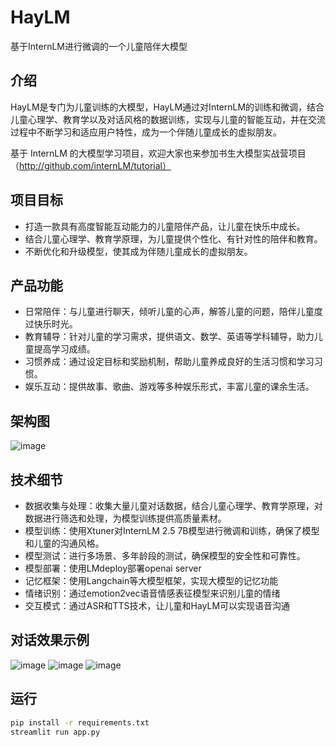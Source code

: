 # HayLM

基于InternLM进行微调的一个儿童陪伴大模型

## 介绍

HayLM是专门为儿童训练的大模型，HayLM通过对InternLM的训练和微调，结合儿童心理学、教育学以及对话风格的数据训练，实现与儿童的智能互动，并在交流过程中不断学习和适应用户特性，成为一个伴随儿童成长的虚拟朋友。 

基于 InternLM 的大模型学习项目，欢迎大家也来参加书生大模型实战营项目（http://github.com/internLM/tutorial）

## 项目目标
- 打造一款具有高度智能互动能力的儿童陪伴产品，让儿童在快乐中成长。
- 结合儿童心理学、教育学原理，为儿童提供个性化、有针对性的陪伴和教育。
- 不断优化和升级模型，使其成为伴随儿童成长的虚拟朋友。

## 产品功能
- 日常陪伴：与儿童进行聊天，倾听儿童的心声，解答儿童的问题，陪伴儿童度过快乐时光。
- 教育辅导：针对儿童的学习需求，提供语文、数学、英语等学科辅导，助力儿童提高学习成绩。
- 习惯养成：通过设定目标和奖励机制，帮助儿童养成良好的生活习惯和学习习惯。
- 娱乐互动：提供故事、歌曲、游戏等多种娱乐形式，丰富儿童的课余生活。

## 架构图
![image](https://github.com/user-attachments/assets/8de4be90-a318-4b28-9972-a36801c9e418)

## 技术细节
- 数据收集与处理：收集大量儿童对话数据，结合儿童心理学、教育学原理，对数据进行筛选和处理，为模型训练提供高质量素材。
- 模型训练：使用Xtuner对InternLM 2.5 7B模型进行微调和训练，确保了模型和儿童的沟通风格。
- 模型测试：进行多场景、多年龄段的测试，确保模型的安全性和可靠性。
- 模型部署：使用LMdeploy部署openai server
- 记忆框架：使用Langchain等大模型框架，实现大模型的记忆功能
- 情绪识别：通过emotion2vec语音情感表征模型来识别儿童的情绪
- 交互模式：通过ASR和TTS技术，让儿童和HayLM可以实现语音沟通

## 对话效果示例
![image](https://github.com/user-attachments/assets/3800218c-393e-4f93-8977-30370166a5aa)
![image](https://github.com/user-attachments/assets/4bbe2477-ebd0-4dc6-9197-5edb87e81262)
![image](https://github.com/user-attachments/assets/5225d3f0-1e29-4e9b-b346-bc9ef5124e5b)


## 运行
```bash
pip install -r requirements.txt
streamlit run app.py
```
